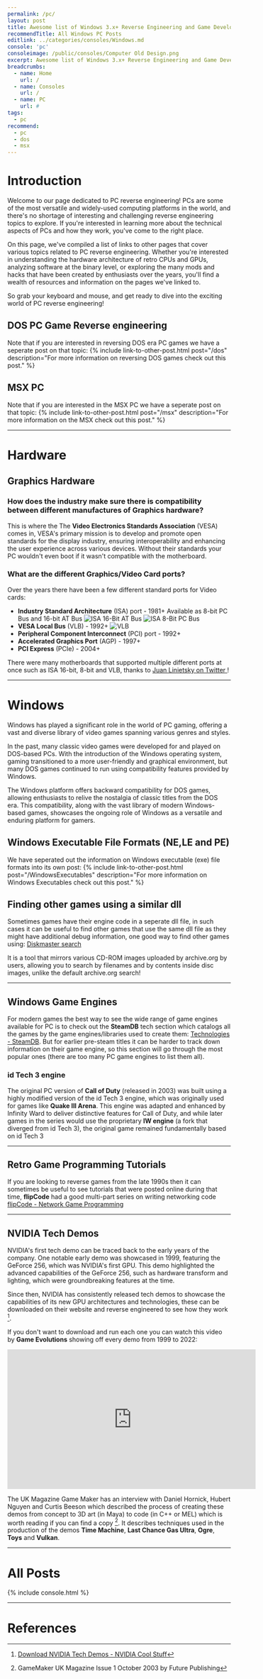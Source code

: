 ```yaml
---
permalink: /pc/
layout: post
title: Awesome list of Windows 3.x+ Reverse Engineering and Game Development information
recommendTitle: All Windows PC Posts
editlink: ../categories/consoles/Windows.md
console: 'pc'
consoleimage: /public/consoles/Computer Old Design.png
excerpt: Awesome list of Windows 3.x+ Reverse Engineering and Game Development information
breadcrumbs:
  - name: Home
    url: /
  - name: Consoles
    url: /
  - name: PC
    url: #
tags:
  - pc
recommend:
  - pc
  - dos
  - msx
---
```


# Introduction
Welcome to our page dedicated to PC reverse engineering! PCs are some of the most versatile and widely-used computing platforms in the world, and there's no shortage of interesting and challenging reverse engineering topics to explore. If you're interested in learning more about the technical aspects of PCs and how they work, you've come to the right place. 

On this page, we've compiled a list of links to other pages that cover various topics related to PC reverse engineering. Whether you're interested in understanding the hardware architecture of retro CPUs and GPUs, analyzing software at the binary level, or exploring the many mods and hacks that have been created by enthusiasts over the years, you'll find a wealth of resources and information on the pages we've linked to. 

So grab your keyboard and mouse, and get ready to dive into the exciting world of PC reverse engineering!

## DOS PC Game Reverse engineering
Note that if you are interested in reversing DOS era PC games we have a seperate post on that topic:
{% include link-to-other-post.html post="/dos" description="For more information on reversing DOS games check out this post." %}

## MSX PC
Note that if you are interested in the MSX PC we have a seperate post on that topic:
{% include link-to-other-post.html post="/msx" description="For more information on the MSX check out this post." %}

---
# Hardware

## Graphics Hardware

### How does the industry make sure there is compatibility between different manufactures of Graphics hardware?
This is where the The **Video Electronics Standards Association** (VESA) comes in, VESA's primary mission is to develop and promote open standards for the display industry, ensuring interoperability and enhancing the user experience across various devices. Without their standards your PC wouldn't even boot if it wasn't compatible with the motherboard.

### What are the different Graphics/Video Card ports?
Over the years there have been a few different standard ports for Video cards:
* **Industry Standard Architecture** (ISA) port - 1981+ Available as 8-bit PC Bus and 16-bit AT Bus
  ![ISA 16-Bit AT Bus](https://github.com/user-attachments/assets/cd6a9e7d-84b1-4ccc-bb05-8882bd9ad7b2)
  ![ISA 8-Bit PC Bus](https://github.com/user-attachments/assets/d2ac4f52-e189-4b45-8468-af2d63f05b6e)
* **VESA Local Bus** (VLB) - 1992+
  ![VLB](https://github.com/user-attachments/assets/0fb24a12-088b-49b4-8aac-efbf369981a9)
* **Peripheral Component Interconnect** (PCI) port - 1992+
* **Accelerated Graphics Port** (AGP) - 1997+
* **PCI Express** (PCIe) - 2004+

There were many motherboards that supported multiple different ports at once such as ISA 16-bit, 8-bit and VLB, thanks to [Juan Linietsky on Twitter
](https://x.com/reduzio/status/1832339488611107221)!

---
# Windows
Windows has played a significant role in the world of PC gaming, offering a vast and diverse library of video games spanning various genres and styles. 

In the past, many classic video games were developed for and played on DOS-based PCs. With the introduction of the Windows operating system, gaming transitioned to a more user-friendly and graphical environment, but many DOS games continued to run using compatibility features provided by Windows. 

The Windows platform offers backward compatibility for DOS games, allowing enthusiasts to relive the nostalgia of classic titles from the DOS era. This compatibility, along with the vast library of modern Windows-based games, showcases the ongoing role of Windows as a versatile and enduring platform for gamers.
 
## Windows Executable File Formats (NE,LE and PE)
We have seperated out the information on Windows executable (exe) file formats into its own post:
{% include link-to-other-post.html post="/WindowsExecutables" description="For more information on Windows Executables check out this post." %}

## Finding other games using a similar dll
Sometimes games have their engine code in a seperate dll file, in such cases it can be useful to find other games that use the same dll file as they might have additional debug information, one good way to find other games using: [Diskmaster search](https://discmaster.textfiles.com/search?q=bg.dll&extension=.dll&family=executable&sizeMin=1024&dedup=dedup&sortBy=ts&limit=10&showItemName=showItemName)

It is a tool that mirrors various CD-ROM images uploaded by archive.org by users, allowing you to search by filenames and by contents inside disc images, unlike the default archive.org search!

---
## Windows Game Engines
For modern games the best way to see the wide range of game engines available for PC is to check out the **SteamDB** tech section which catalogs all the games by the game engines/libraries used to create them:
[Technologies - SteamDB](https://steamdb.info/tech/). But for earlier pre-steam titles it can be harder to track down information on their game engine, so this section will go through the most popular ones (there are too many PC game engines to list them all).

### id Tech 3 engine
The original PC version of **Call of Duty** (released in 2003) was built using a highly modified version of the id Tech 3 engine, which was originally used for games like **Quake III Arena**.
This engine was adapted and enhanced by Infinity Ward to deliver distinctive features for Call of Duty, and while later games in the series would use the proprietary **IW engine** (a fork that diverged from id Tech 3), the original game remained fundamentally based on id Tech 3

---
## Retro Game Programming Tutorials
If you are looking to reverse games from the late 1990s then it can sometimes be useful to see tutorials that were posted online during that time, **flipCode** had a good multi-part series on writing networking code [flipCode - Network Game Programming](https://web.archive.org/web/19990909174312/http://www.flipcode.com/network/)

---
## NVIDIA Tech Demos
NVIDIA's first tech demo can be traced back to the early years of the company. One notable early demo was showcased in 1999, featuring the GeForce 256, which was NVIDIA's first GPU. This demo highlighted the advanced capabilities of the GeForce 256, such as hardware transform and lighting, which were groundbreaking features at the time. 

Since then, NVIDIA has consistently released tech demos to showcase the capabilities of its new GPU architectures and technologies, these can be downloaded on their website and reverse engineered to see how they work [^3].

If you don't want to download and run each one you can watch this video by **Game Evolutions** showing off every demo from 1999 to 2022:
<iframe width="560" height="315" src="https://www.youtube.com/embed/jVoV2VysX3M?si=meImKQclk6YpLbOr" title="YouTube video player" frameborder="0" allow="accelerometer; autoplay; clipboard-write; encrypted-media; gyroscope; picture-in-picture; web-share" referrerpolicy="strict-origin-when-cross-origin" allowfullscreen></iframe>

The UK Magazine Game Maker has an interview with Daniel Hornick, Hubert Nguyen and Curtis Beeson which described the process of creating these demos from concept to 3D art (in Maya) to code (in C++ or MEL) which is worth reading if you can find a copy [^4]. It describes techniques used in the production of the demos **Time Machine**, **Last Chance Gas Ultra**, **Ogre**, **Toys** and **Vulkan**.

---
# All Posts
<div>

{% include console.html %}
</div>

---
# References
[^1]: PSi2 Issue 19
[^2]: [All Sony hardware that they developed - Generation MSX](https://www.generation-msx.nl/company/sony/14/hardware/)
[^3]: [Download NVIDIA Tech Demos - NVIDIA Cool Stuff](https://www.nvidia.com/en-gb/geforce/community/demos/)
[^4]: GameMaker UK Magazine Issue 1 October 2003 by Future Publishing
[^5]: [Juan Linietsky](https://x.com/reduzio/status/1832339488611107221)
